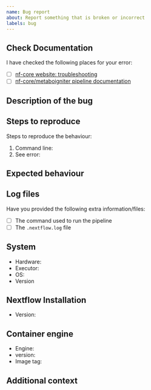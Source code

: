 ```yaml
---
name: Bug report
about: Report something that is broken or incorrect
labels: bug
---
```


<!--
# nf-core/metaboigniter bug report

Hi there!

Thanks for telling us about a problem with the pipeline.
Please delete this text and anything that's not relevant from the template below:
-->

## Check Documentation

I have checked the following places for your error:

- [ ] [nf-core website: troubleshooting](https://nf-co.re/usage/troubleshooting)
- [ ] [nf-core/metaboigniter pipeline documentation](https://nf-co.re/nf-core/metaboigniter/usage)

## Description of the bug

<!-- A clear and concise description of what the bug is. -->

## Steps to reproduce

Steps to reproduce the behaviour:

1. Command line: <!-- [e.g. `nextflow run ...`] -->
2. See error: <!-- [Please provide your error message] -->

## Expected behaviour

<!-- A clear and concise description of what you expected to happen. -->

## Log files

Have you provided the following extra information/files:

- [ ] The command used to run the pipeline
- [ ] The `.nextflow.log` file <!-- this is a hidden file in the directory where you launched the pipeline -->

## System

- Hardware: <!-- [e.g. HPC, Desktop, Cloud...] -->
- Executor: <!-- [e.g. slurm, local, awsbatch...] -->
- OS: <!-- [e.g. CentOS Linux, macOS, Linux Mint...] -->
- Version <!-- [e.g. 7, 10.13.6, 18.3...] -->

## Nextflow Installation

- Version: <!-- [e.g. 19.10.0] -->

## Container engine

- Engine: <!-- [e.g. Conda, Docker, Singularity or Podman] -->
- version: <!-- [e.g. 1.0.0] -->
- Image tag: <!-- [e.g. nfcore/metaboigniter:1.0.0] -->

## Additional context

<!-- Add any other context about the problem here. -->
